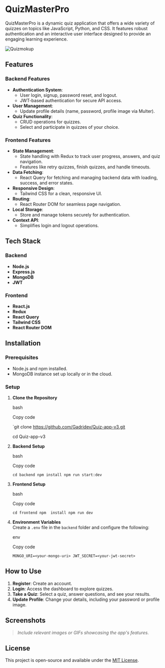 # QuizMasterPro

QuizMasterPro is a dynamic quiz application that offers a wide variety of quizzes on topics like JavaScript, Python, and CSS. It features robust authentication and an interactive user interface designed to provide an engaging learning experience.

![Quizmokup](https://github.com/user-attachments/assets/43a0adbb-5507-4cc8-960b-38edeccff5ca)


## Features

### Backend Features

-   **Authentication System**:
    -   User login, signup, password reset, and logout.
    -   JWT-based authentication for secure API access.
-   **User Management**:
    -   Update profile details (name, password, profile image via Multer).
-   **Quiz Functionality**:
    -   CRUD operations for quizzes.
    -   Select and participate in quizzes of your choice.

### Frontend Features

-   **State Management**:
    -   State handling with Redux to track user progress, answers, and quiz navigation.
    -   Features like retry quizzes, finish quizzes, and handle timeouts.
-   **Data Fetching**:
    -   React Query for fetching and managing backend data with loading, success, and error states.
-   **Responsive Design**:
    -   Tailwind CSS for a clean, responsive UI.
-   **Routing**:
    -   React Router DOM for seamless page navigation.
-   **Local Storage**:
    -   Store and manage tokens securely for authentication.
-   **Context API**:
    -   Simplifies login and logout operations.

## Tech Stack

### Backend

-   **Node.js**
-   **Express.js**
-   **MongoDB**
-   **JWT**

### Frontend

-   **React.js**
-   **Redux**
-   **React Query**
-   **Tailwind CSS**
-   **React Router DOM**

## Installation

### Prerequisites

-   Node.js and npm installed.
-   MongoDB instance set up locally or in the cloud.

### Setup

1.  **Clone the Repository**
    
    bash
    
    Copy code
    
    `git clone https://github.com/Gadridev/Quiz-app-v3.git

    cd Quiz-app-v3
    
3.  **Backend Setup**
    
    bash
    
    Copy code
    
    `cd backend
    npm install
    npm run start:dev` 
    
4.  **Frontend Setup**
    
    bash
    
    Copy code
    
    `cd frontend
    npm  install
    npm run dev` 
    
5.  **Environment Variables**  
    Create a `.env` file in the `backend` folder and configure the following:
    
    env
    
    Copy code
    
    `MONGO_URI=<your-mongo-uri>
    JWT_SECRET=<your-jwt-secret>` 
    

## How to Use

1.  **Register**: Create an account.
2.  **Login**: Access the dashboard to explore quizzes.
3.  **Take a Quiz**: Select a quiz, answer questions, and see your results.
4.  **Update Profile**: Change your details, including your password or profile image.

## Screenshots

> _Include relevant images or GIFs showcasing the app's features._

## License

This project is open-source and available under the [MIT License](LICENSE).
